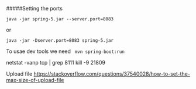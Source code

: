 

#####Setting the ports

```java -jar spring-5.jar --server.port=8083```

or

```java -jar -Dserver.port=8083 spring-5.jar```



To usae dev tools we need 
``` mvn spring-boot:run```



netstat -vanp tcp | grep 8111
 kill -9  21809
 
 
 
 Upload file
 https://stackoverflow.com/questions/37540028/how-to-set-the-max-size-of-upload-file
